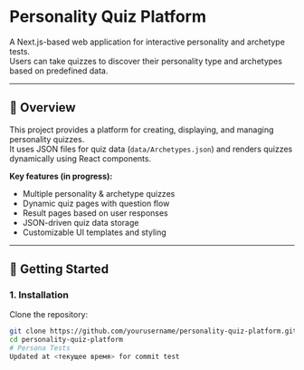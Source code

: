 # Personality Quiz Platform

A Next.js-based web application for interactive personality and archetype tests.  
Users can take quizzes to discover their personality type and archetypes based on predefined data.

---

## 🧠 Overview

This project provides a platform for creating, displaying, and managing personality quizzes.  
It uses JSON files for quiz data (`data/Archetypes.json`) and renders quizzes dynamically using React components.

**Key features (in progress):**
- Multiple personality & archetype quizzes
- Dynamic quiz pages with question flow
- Result pages based on user responses
- JSON-driven quiz data storage
- Customizable UI templates and styling

---

## 🚀 Getting Started

### 1. Installation

Clone the repository:

```bash
git clone https://github.com/yourusername/personality-quiz-platform.git
cd personality-quiz-platform
# Persona Tests
Updated at <текущее время> for commit test